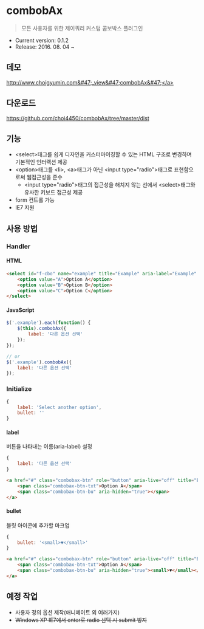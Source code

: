 # combobAx

> 모든 사용자를 위한 제이쿼리 커스텀 콤보박스 플러그인

- Current version: 0.1.2
- Release: 2016. 08. 04 ~

## 데모

<a target="_blank" href="http://www.choigyumin.com/_view/combobAx/">http:&#47;&#47;www.choigyumin.com&#47;_view&#47;combobAx&#47;</a>

## 다운로드

<a target="_blank" href="https://github.com/choi4450/combobAx/tree/master/dist">https:&#47;&#47;github.com&#47;choi4450&#47;combobAx&#47;tree&#47;master&#47;dist</a>

## 기능

- &lt;select&gt;태그를 쉽게 디자인을 커스터마이징할 수 있는 HTML 구조로 변경하며 기본적인 인터랙션 제공
- &lt;option&gt;태그를 &lt;li&gt;, &lt;a&gt;태그가 아닌 &lt;input type="radio"&gt;태그로 표현함으로써 웹접근성을 준수
    - &lt;input type="radio"&gt;태그의 접근성을 해치지 않는 선에서 &lt;select&gt;태그와 유사한 키보드 접근성 제공
- form 컨트롤 가능
- IE7 지원

## 사용 방법

### Handler

#### HTML

```html
<select id="f-cbo" name="example" title="Example" aria-label="Example" style="width:250px" class="example" data-combobax="label: '다른 옵션 선택'">
    <option value="A">Option A</option>
    <option value="B">Option B</option>
    <option value="C">Option C</option>
</select>
```

#### JavaScript

```javascript
$('.example').each(function() {
    $(this).combobAx({
        label: '다른 옵션 선택'
    });
});

// or
$('.example').combobAx({
    label: '다른 옵션 선택'
});
```

### Initialize

```javascript
{
    label: 'Select another option',
    bullet: ''
}
```

#### label

버튼을 나타내는 이름(aria-label) 설정

```js
{
    label: '다른 옵션 선택'
}
```

```html
<a href="#" class="combobax-btn" role="button" aria-live="off" title="Example" aria-label="다른 옵션 선택">
    <span class="combobax-btn-txt">Option A</span>
    <span class="combobax-btn-bu" aria-hidden="true"></span>
</a>
```

#### bullet

블릿 아이콘에 추가할 마크업

```js
{
    bullet: '<small>▼</small>'
}
```

```html
<a href="#" class="combobax-btn" role="button" aria-live="off" title="Example" aria-label="Select another option">
    <span class="combobax-btn-txt">Option A</span>
    <span class="combobax-btn-bu" aria-hidden="true"><small>▼</small></span>
</a>
```

## 예정 작업

- 사용자 정의 옵션 제작(애니메이트 외 여러가지)
- <del>Windows XP IE7에서 enter로 radio 선택 시 submit 방지</del>
